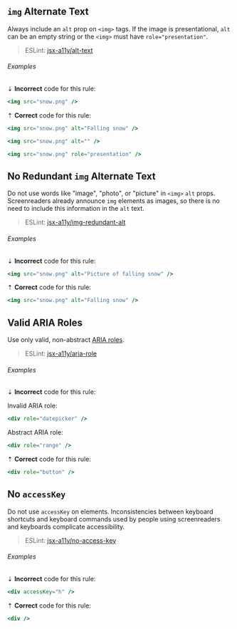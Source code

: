 <!--lint disable no-duplicate-headings-->

## `img` Alternate Text

Always include an `alt` prop on `<img>` tags. If the image is presentational, `alt` can be an empty string or the `<img>` must have `role="presentation"`.

> ESLint: [jsx-a11y/alt-text][eslint-jsx-a11y/alt-text]

###### Examples

⇣ **Incorrect** code for this rule:

```jsx
<img src="snow.png" />
```

⇡ **Correct** code for this rule:

```jsx
<img src="snow.png" alt="Falling snow" />
```

```jsx
<img src="snow.png" alt="" />
```

```jsx
<img src="snow.png" role="presentation" />
```

## No Redundant `img` Alternate Text

Do not use words like "image", "photo", or "picture" in `<img>` `alt` props. Screenreaders already announce `img` elements as images, so there is no need to include this information in the `alt` text.

> ESLint: [jsx-a11y/img-redundant-alt][eslint-jsx-a11y/img-redundant-alt]

###### Examples

⇣ **Incorrect** code for this rule:

```jsx
<img src="snow.png" alt="Picture of falling snow" />
```

⇡ **Correct** code for this rule:

```jsx
<img src="snow.png" alt="Falling snow" />
```

## Valid ARIA Roles

Use only valid, non-abstract [ARIA roles][ref-w3-aria_roles].

> ESLint: [jsx-a11y/aria-role][eslint-jsx-a11y/aria-role]

###### Examples

⇣ **Incorrect** code for this rule:

Invalid ARIA role:

```jsx
<div role="datepicker" />
```

Abstract ARIA role:

```jsx
<div role="range" />
```

⇡ **Correct** code for this rule:

```jsx
<div role="button" />
```

## No `accessKey`

Do not use `accessKey` on elements. Inconsistencies between keyboard shortcuts and keyboard commands used by people using screenreaders and keyboards complicate accessibility.

> ESLint: [jsx-a11y/no-access-key][eslint-jsx-a11y/no-access-key]

###### Examples

⇣ **Incorrect** code for this rule:

```jsx
<div accessKey="h" />
```

⇡ **Correct** code for this rule:

```jsx
<div />
```

[eslint-jsx-a11y/alt-text]: https://github.com/evcohen/eslint-plugin-jsx-a11y/blob/master/docs/rules/alt-text.md
[eslint-jsx-a11y/aria-role]: https://github.com/evcohen/eslint-plugin-jsx-a11y/blob/master/docs/rules/aria-role.md
[eslint-jsx-a11y/img-redundant-alt]: https://github.com/evcohen/eslint-plugin-jsx-a11y/blob/master/docs/rules/img-redundant-alt.md
[eslint-jsx-a11y/no-access-key]: https://github.com/evcohen/eslint-plugin-jsx-a11y/blob/master/docs/rules/no-access-key.md
[ref-w3-aria_roles]: https://www.w3.org/TR/wai-aria/roles#role_definition
